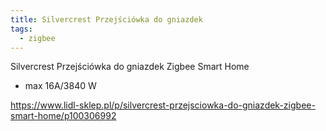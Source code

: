 ```yaml
---
title: Silvercrest Przejściówka do gniazdek
tags:
  - zigbee
---
```


Silvercrest Przejściówka do gniazdek Zigbee Smart Home

- max 16A/3840 W

https://www.lidl-sklep.pl/p/silvercrest-przejsciowka-do-gniazdek-zigbee-smart-home/p100306992
